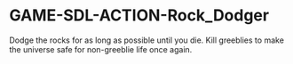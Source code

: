 # GAME-SDL-ACTION-Rock_Dodger
Dodge the rocks for as long as possible until you die. Kill greeblies to make the universe safe for non-greeblie life once again.
